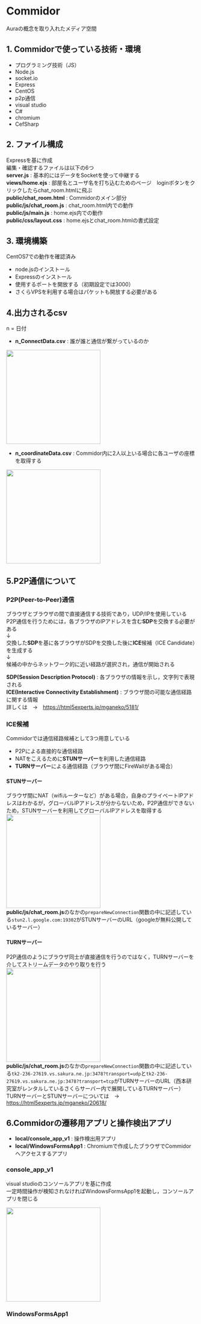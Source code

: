 # Commidor
Auraの概念を取り入れたメディア空間  

## 1. Commidorで使っている技術・環境
 - プログラミング技術（JS）
 - Node.js
 - socket.io
 - Express
 - CentOS
 - p2p通信
 - visual studio
 - C#
 - chromium
 - CefSharp

## 2. ファイル構成
Expressを基に作成  
編集・確認するファイルは以下の6つ  
 **server.js** : 基本的にはデータをSocketを使って中継する  
 **views/home.ejs** : 部屋名とユーザ名を打ち込むためのページ　loginボタンをクリックしたらchat_room.htmlに飛ぶ  
 **public/chat_room.html** : Commidorのメイン部分  
 **public/js/chat_room.js** : chat_room.html内での動作  
 **public/js/main.js** : home.ejs内での動作  
 **public/css/layout.css** : home.ejsとchat_room.htmlの書式設定  

## 3. 環境構築
CentOS7での動作を確認済み
- node.jsのインストール
- Expressのインストール
- 使用するポートを開放する（初期設定では3000）
- さくらVPSを利用する場合はパケットも開放する必要がある

## 4.出力されるcsv
n = 日付
- **n_ConnectData.csv** : 誰が誰と通信が繋がっているのか  

<img src="https://user-images.githubusercontent.com/79554440/110875083-539a3180-8318-11eb-857b-a002c7048fec.png" width="250px">

- **n_coordinateData.csv** : Commidor内に2人以上いる場合に各ユーザの座標を取得する  

<img src="https://user-images.githubusercontent.com/79554440/110881268-6a925100-8323-11eb-91fd-f13104203a54.png" width="250px">

## 5.P2P通信について
### **P2P(Peer-to-Peer)通信** 
ブラウザとブラウザの間で直接通信する技術であり，UDP/IPを使用している  
P2P通信を行うためには，各ブラウザのIPアドレスを含む**SDP**を交換する必要がある  
↓  
交換した**SDP**を基に各ブラウザがSDPを交換した後に**ICE**候補（ICE Candidate）を生成する  
↓  
候補の中からネットワーク的に近い経路が選択され，通信が開始される  

**SDP(Session Description Protocol)** : 各ブラウザの情報を示し，文字列で表現される  
**ICE(Interactive Connectivity Establishment)** : ブラウザ間の可能な通信経路に関する情報  
詳しくは　→　https://html5experts.jp/mganeko/5181/
### **ICE候補**
Commidorでは通信経路候補として3つ用意している  
- P2Pによる直接的な通信経路
- NATをこえるために**STUNサーバー**を利用した通信経路
- **TURNサーバー**による通信経路（ブラウザ間にFireWallがある場合）
#### **STUNサーバー**
ブラウザ間にNAT（wifiルーターなど）がある場合，自身のプライベートIPアドレスはわかるが，グローバルIPアドレスが分からないため，P2P通信ができないため，STUNサーバーを利用してグローバルIPアドレスを取得する  
<img src="https://user-images.githubusercontent.com/79554440/111076678-a6e6cc80-8530-11eb-9fd8-4b583229ff7a.png" width="250px">  
**public/js/chat_room.js**のなかの`prepareNewConnection`関数の中に記述している`stun2.l.google.com:19302`がSTUNサーバーのURL（googleが無料公開しているサーバー）
#### **TURNサーバー**
P2P通信のようにブラウザ同士が直接通信を行うのではなく，TURNサーバーを介してストリームデータのやり取りを行う  
<img src="https://user-images.githubusercontent.com/79554440/111077294-6f2d5400-8533-11eb-8a01-c5be74a16221.png" width="250px">  
**public/js/chat_room.js**のなかの`prepareNewConnection`関数の中に記述している`tk2-236-27619.vs.sakura.ne.jp:3478?transport=udp`と`tk2-236-27619.vs.sakura.ne.jp:3478?transport=tcp`がTURNサーバーのURL（西本研究室がレンタルしているさくらサーバー内で展開しているTURNサーバー）  
TURNサーバーとSTUNサーバーについては　→　https://html5experts.jp/mganeko/20618/

## 6.Commidorの遷移用アプリと操作検出アプリ
 - **local/console_app_v1** : 操作検出用アプリ
 - **local/WindowsFormsApp1** : Chromiumで作成したブラウザでCommidorへアクセスするアプリ  
 ### **console_app_v1** 
 visual studioのコンソールアプリを基に作成  
 一定時間操作が検知されなければWindowsFormsApp1を起動し，コンソールアプリを閉じる
 
 <img src="https://user-images.githubusercontent.com/79554440/111076678-a6e6cc80-8530-11eb-9fd8-4b583229ff7a.png" width="250px">  
 
 ### **WindowsFormsApp1** 
